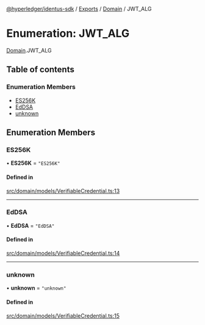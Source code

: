 [@hyperledger/identus-sdk](../README.md) / [Exports](../modules.md) / [Domain](../modules/Domain.md) / JWT\_ALG

# Enumeration: JWT\_ALG

[Domain](../modules/Domain.md).JWT_ALG

## Table of contents

### Enumeration Members

- [ES256K](Domain.JWT_ALG.md#es256k)
- [EdDSA](Domain.JWT_ALG.md#eddsa)
- [unknown](Domain.JWT_ALG.md#unknown)

## Enumeration Members

### ES256K

• **ES256K** = ``"ES256K"``

#### Defined in

[src/domain/models/VerifiableCredential.ts:13](https://github.com/hyperledger-identus/sdk-ts/blob/d44afc3403bdd5cf86219cd263be20ea744f4706/src/domain/models/VerifiableCredential.ts#L13)

___

### EdDSA

• **EdDSA** = ``"EdDSA"``

#### Defined in

[src/domain/models/VerifiableCredential.ts:14](https://github.com/hyperledger-identus/sdk-ts/blob/d44afc3403bdd5cf86219cd263be20ea744f4706/src/domain/models/VerifiableCredential.ts#L14)

___

### unknown

• **unknown** = ``"unknown"``

#### Defined in

[src/domain/models/VerifiableCredential.ts:15](https://github.com/hyperledger-identus/sdk-ts/blob/d44afc3403bdd5cf86219cd263be20ea744f4706/src/domain/models/VerifiableCredential.ts#L15)
